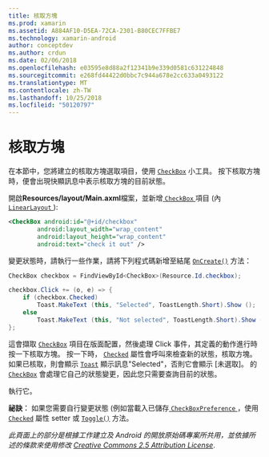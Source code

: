 ```yaml
---
title: 核取方塊
ms.prod: xamarin
ms.assetid: A884AF10-D5EA-72CA-2301-B80CEC7FFBE7
ms.technology: xamarin-android
author: conceptdev
ms.author: crdun
ms.date: 02/06/2018
ms.openlocfilehash: e03595e8d88a2f12341b9e339d0581c631224848
ms.sourcegitcommit: e268fd44422d0bbc7c944a678e2cc633a0493122
ms.translationtype: MT
ms.contentlocale: zh-TW
ms.lasthandoff: 10/25/2018
ms.locfileid: "50120797"
---
```

# <a name="checkbox"></a>核取方塊

在本節中，您將建立的核取方塊選取項目，使用 [`CheckBox`](https://developer.xamarin.com/api/type/Android.Widget.CheckBox)
小工具。 按下核取方塊時，便會出現快顯訊息中表示核取方塊的目前狀態。

開啟**Resources/layout/Main.axml**檔案，並新增[ `CheckBox` ](https://developer.xamarin.com/api/type/Android.Widget.CheckBox/)項目 (內[ `LinearLayout` ](https://developer.xamarin.com/api/type/Android.Widget.LinearLayout)):

```xml
<CheckBox android:id="@+id/checkbox"
        android:layout_width="wrap_content"
        android:layout_height="wrap_content"
        android:text="check it out" />
```

變更狀態時，請執行一些作業，請將下列程式碼新增至結尾 [`OnCreate()`](https://developer.xamarin.com/api/member/Android.App.Activity.OnCreate/p/Android.OS.Bundle/Android.OS.PersistableBundle)
方法：

```csharp
CheckBox checkbox = FindViewById<CheckBox>(Resource.Id.checkbox);

checkbox.Click += (o, e) => {
    if (checkbox.Checked)
        Toast.MakeText (this, "Selected", ToastLength.Short).Show ();
    else
        Toast.MakeText (this, "Not selected", ToastLength.Short).Show ();
};
```

這會擷取 [`CheckBox`](https://developer.xamarin.com/api/type/Android.Widget.CheckBox/)
項目在版面配置，然後處理 Click 事件，其定義的動作進行時按一下核取方塊。 按一下時， [`Checked`](https://developer.xamarin.com/api/property/Android.Widget.CompoundButton.Checked/)
屬性會呼叫來檢查新的狀態，核取方塊。 如果已核取，則會顯示 [`Toast`](https://developer.xamarin.com/api/type/Android.Widget.Toast/)
顯示訊息"Selected"，否則它會顯示 [未選取]。 的 [`CheckBox`](https://developer.xamarin.com/api/type/Android.Widget.CheckBox/)
會處理它自己的狀態變更，因此您只需要查詢目前的狀態。

執行它。

**祕訣︰** 如果您需要自行變更狀態 (例如當載入已儲存[ `CheckBoxPreference` ](https://developer.xamarin.com/api/type/Android.Preferences.CheckBoxPreference)，使用 [`Checked`](https://developer.xamarin.com/api/property/Android.Widget.CompoundButton.Checked)
屬性 setter 或 [`Toggle()`](https://developer.xamarin.com/api/member/Android.Widget.CompoundButton.Toggle)
方法。

*此頁面上的部分是根據工作建立及 Android 的開放原始碼專案所共用，並依據所述的條款來使用修改*
[*Creative Commons 2.5 Attribution License*](http://creativecommons.org/licenses/by/2.5/).

